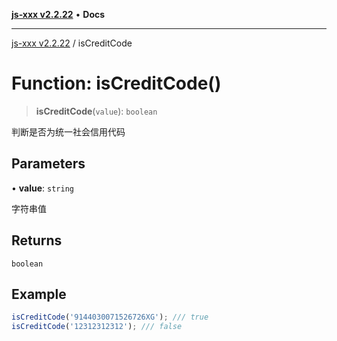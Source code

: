 [**js-xxx v2.2.22**](../README.md) • **Docs**

***

[js-xxx v2.2.22](../README.md) / isCreditCode

# Function: isCreditCode()

> **isCreditCode**(`value`): `boolean`

判断是否为统一社会信用代码

## Parameters

• **value**: `string`

字符串值

## Returns

`boolean`

## Example

```ts
isCreditCode('9144030071526726XG'); /// true
isCreditCode('12312312312'); /// false
```
